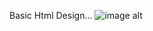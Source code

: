 Basic Html Design...
![image alt](https://github.com/gayathri-36/Basichtml/blame/e623a6cd0d2b92a652004e7e21da19157a8fa6f8/Basic%20Html)
